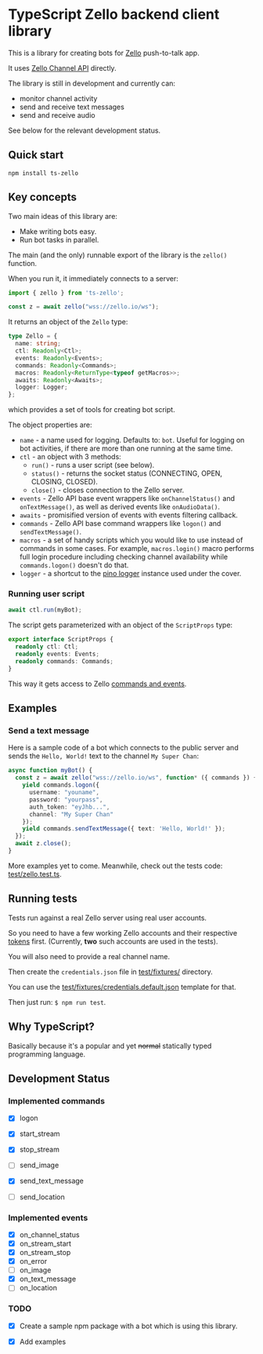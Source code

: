# TypeScript Zello backend client library

This is a library for creating bots for [Zello](https://zello.com/) push-to-talk app.

It uses [Zello Channel API](https://github.com/zelloptt/zello-channel-api) directly.

The library is still in development and currently can:

- monitor channel activity
- send and receive text messages  
- send and receive audio

See below for the relevant development status.

## Quick start

```
npm install ts-zello
```

## Key concepts

Two main ideas of this library are:
- Make writing bots easy.
- Run bot tasks in parallel.

The main (and the only) runnable export of the library is the `zello()` function.

When you run it, it immediately connects to a server:

```ts
import { zello } from 'ts-zello';

const z = await zello("wss://zello.io/ws");
```

It returns an object of the `Zello` type:

```ts
type Zello = {
  name: string;
  ctl: Readonly<Ctl>;
  events: Readonly<Events>;
  commands: Readonly<Commands>;
  macros: Readonly<ReturnType<typeof getMacros>>;
  awaits: Readonly<Awaits>;
  logger: Logger;
};
```

which provides a set of tools for creating bot script.

The object properties are:

- `name` - a name used for logging. Defaults to: `bot`. Useful for logging on bot activities,
if there are more than one running at the same time.
- `ctl` - an object with 3 methods: 
    - `run()` - runs a user script (see below).
    - `status()` - returns the socket status (CONNECTING, OPEN, CLOSING, CLOSED).
    - `close()` - closes connection to the Zello server.
- `events` - Zello API base event wrappers like `onChannelStatus()` and `onTextMessage()`,
  as well as derived events like `onAudioData()`.
- `awaits` - promisified version of events with events filtering callback.
- `commands` - Zello API base command wrappers like `logon()` and `sendTextMessage()`.
- `macros` - a set of handy scripts which you would like to use instead of commands 
  in some cases. For example, `macros.login()` macro performs full login procedure including
  checking channel availability while `commands.logon()` doesn't do that. 
- `logger` - a shortcut to the [pino logger](https://www.npmjs.com/package/pino) instance used under the cover.





### Running user script




```ts
await ctl.run(myBot);
```

The script gets parameterized with an object of the `ScriptProps` type:

```ts
export interface ScriptProps {
  readonly ctl: Ctl;
  readonly events: Events;
  readonly commands: Commands;
}
```

This way it gets access to Zello [commands and events](https://github.com/zelloptt/zello-channel-api/blob/master/API.md).

## Examples

### Send a text message

Here is a sample code of a bot which connects to the public server and sends 
the `Hello, World!` text to the channel `My Super Chan`:

```ts
async function myBot() {
  const z = await zello("wss://zello.io/ws", function* ({ commands }) {
    yield commands.logon({
      username: "youname",
      password: "yourpass",
      auth_token: "eyJhb...",
      channel: "My Super Chan"
    });
    yield commands.sendTextMessage({ text: 'Hello, World!' });
  });
  await z.close();
}
```

More examples yet to come. Meanwhile, check out the tests code: [test/zello.test.ts](test/zello.test.ts).

## Running tests

Tests run against a real Zello server using real user accounts.

So you need to have a few working Zello 
accounts and their respective [tokens](https://github.com/zelloptt/zello-channel-api/blob/master/AUTH.md) first.
(Currently, **two** such accounts are used in the tests).

You will also need to provide a real channel name.

Then create the `credentials.json` file in [test/fixtures/](test/fixtures/) directory. 

You can use the [test/fixtures/credentials.default.json](test/fixtures/credentials.default.json) template for that.

Then just run: `$ npm run test`.

## Why TypeScript?

Basically because it's a popular and yet ~~normal~~ statically typed programming language.

## Development Status

### Implemented commands
- [x] logon
- [x] start_stream
- [x] stop_stream
- [ ] send_image
- [x] send_text_message
- [ ] send_location


### Implemented events
- [x] on_channel_status
- [x] on_stream_start
- [x] on_stream_stop
- [x] on_error
- [ ] on_image
- [x] on_text_message
- [ ] on_location

### TODO
- [x] Create a sample npm package with a bot which is using this library.
- [x] Add examples

